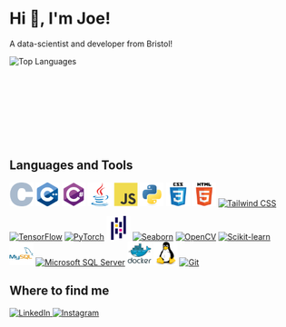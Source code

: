 <h1>Hi 👋, I'm Joe!</h1>
<p>A data-scientist and developer from Bristol!</p>

<div style="display: flex; flex-wrap: wrap; gap: 10px; align-items: center;">
  <img src="https://github-readme-stats.vercel.app/api/top-langs?username=estesjorie&show_icons=true&locale=en&layout=compact" alt="Top Languages" style="height: 150px; object-fit: contain;" />
  <a href="https://github.com/ryo-ma/github-profile-trophy">
  </a>
</div>


<h2>Languages and Tools</h2>
<p>
  <a target="_blank" href="https://raw.githubusercontent.com/devicons/devicon/master/icons/c/c-original.svg"><img src="https://raw.githubusercontent.com/devicons/devicon/master/icons/c/c-original.svg" alt="C" width="42" height="42" /></a>
  <a target="_blank" href="https://raw.githubusercontent.com/devicons/devicon/master/icons/cplusplus/cplusplus-original.svg"><img src="https://raw.githubusercontent.com/devicons/devicon/master/icons/cplusplus/cplusplus-original.svg" alt="C++" width="42" height="42" /></a>
  <a target="_blank" href="https://raw.githubusercontent.com/devicons/devicon/master/icons/csharp/csharp-original.svg"><img src="https://raw.githubusercontent.com/devicons/devicon/master/icons/csharp/csharp-original.svg" alt="C#" width="42" height="42" /></a>
  <a target="_blank" href="https://raw.githubusercontent.com/devicons/devicon/master/icons/java/java-original.svg"><img src="https://raw.githubusercontent.com/devicons/devicon/master/icons/java/java-original.svg" alt="Java" width="42" height="42" /></a>
  <a target="_blank" href="https://raw.githubusercontent.com/devicons/devicon/master/icons/javascript/javascript-original.svg"><img src="https://raw.githubusercontent.com/devicons/devicon/master/icons/javascript/javascript-original.svg" alt="JavaScript" width="42" height="42" /></a>
  <a target="_blank" href="https://raw.githubusercontent.com/devicons/devicon/master/icons/python/python-original.svg"><img src="https://raw.githubusercontent.com/devicons/devicon/master/icons/python/python-original.svg" alt="Python" width="42" height="42" /></a>
  <a target="_blank" href="https://raw.githubusercontent.com/devicons/devicon/master/icons/css3/css3-original-wordmark.svg"><img src="https://raw.githubusercontent.com/devicons/devicon/master/icons/css3/css3-original-wordmark.svg" alt="CSS3" width="42" height="42" /></a>
  <a target="_blank" href="https://raw.githubusercontent.com/devicons/devicon/master/icons/html5/html5-original-wordmark.svg"><img src="https://raw.githubusercontent.com/devicons/devicon/master/icons/html5/html5-original-wordmark.svg" alt="HTML5" width="42" height="42" /></a>
  <a target="_blank" href="https://www.vectorlogo.zone/logos/tailwindcss/tailwindcss-icon.svg"><img src="https://www.vectorlogo.zone/logos/tailwindcss/tailwindcss-icon.svg" alt="Tailwind CSS" width="42" height="42" /></a>

  <a target="_blank" href="https://www.vectorlogo.zone/logos/tensorflow/tensorflow-icon.svg"><img src="https://www.vectorlogo.zone/logos/tensorflow/tensorflow-icon.svg" alt="TensorFlow" width="42" height="42" /></a>
  <a target="_blank" href="https://www.vectorlogo.zone/logos/pytorch/pytorch-icon.svg"><img src="https://www.vectorlogo.zone/logos/pytorch/pytorch-icon.svg" alt="PyTorch" width="42" height="42" /></a>
  <a target="_blank" href="https://raw.githubusercontent.com/devicons/devicon/master/icons/pandas/pandas-original.svg"><img src="https://raw.githubusercontent.com/devicons/devicon/master/icons/pandas/pandas-original.svg" alt="Pandas" width="42" height="42" /></a>
  <a target="_blank" href="https://seaborn.pydata.org/"><img src="https://seaborn.pydata.org/_images/logo-mark-lightbg.svg" alt="Seaborn" width="42" height="42" /></a>
  <a target="_blank" href="https://www.vectorlogo.zone/logos/opencv/opencv-icon.svg"><img src="https://www.vectorlogo.zone/logos/opencv/opencv-icon.svg" alt="OpenCV" width="42" height="42" /></a>
  <a target="_blank" href="https://scikit-learn.org/"><img src="https://upload.wikimedia.org/wikipedia/commons/0/05/Scikit_learn_logo_small.svg" alt="Scikit-learn" width="42" height="42" /></a>
  <a target="_blank" href="https://www.mysql.com/"><img src="https://raw.githubusercontent.com/devicons/devicon/master/icons/mysql/mysql-original-wordmark.svg" alt="MySQL" width="42" height="42" /></a>
  <a target="_blank" href="https://learn.microsoft.com/en-us/sql/sql-server/"><img src="https://www.svgrepo.com/show/303229/microsoft-sql-server-logo.svg" alt="Microsoft SQL Server" width="42" height="42" /></a>
  <a target="_blank" href="https://www.docker.com/"><img src="https://raw.githubusercontent.com/devicons/devicon/master/icons/docker/docker-original-wordmark.svg" alt="Docker" width="42" height="42" /></a>
  <a target="_blank" href="https://www.linux.org/"><img src="https://raw.githubusercontent.com/devicons/devicon/master/icons/linux/linux-original.svg" alt="Linux" width="42" height="42" /></a>
  <a target="_blank" href="https://git-scm.com/"><img src="https://www.vectorlogo.zone/logos/git-scm/git-scm-icon.svg" alt="Git" width="42" height="42" /></a>
</p>

<h2>Where to find me</h2>
<p>
  <a target="_blank" href="https://www.linkedin.com/in/joseph-tresise-797861315/">
    <img src="https://img.shields.io/badge/linkedin-logo?style=for-the-badge&logo=linkedin&logoColor=white&color=%230a77b6" alt="LinkedIn" />
  </a>
  <a target="_blank" href="https://www.instagram.com/estesjorie/">
    <img src="https://img.shields.io/badge/instagram-logo?style=for-the-badge&logo=instagram&logoColor=white&color=%23F35369" alt="Instagram" />
  </a>
</p>
